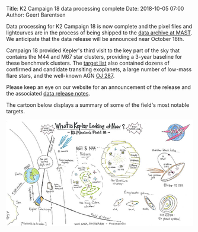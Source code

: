 Title: K2 Campaign 18 data processing complete
Date: 2018-10-05 07:00
Author: Geert Barentsen

Data processing for K2 Campaign 18 is now complete
and the pixel files and lightcurves are in the process
of being shipped to the [data archive at MAST](http://archive.stsci.edu/k2).
We anticipate that the data release will be announced near October 16th.

Campaign 18 provided Kepler's third visit to the key part of the sky that contains the M44 and M67 star clusters, providing a 3-year baseline for these benchmark clusters. The [target list](k2-approved-programs.html#campaign-18) also contained dozens of confirmed and candidate transiting exoplanets, a large number of low-mass flare stars, and the well-known AGN [OJ 287](https://en.wikipedia.org/wiki/OJ_287).

Please keep an eye on our website for an announcement of the release
and the associated [data release notes](k2-data-release-notes.html).

The cartoon below displays a summary of some of the field's most notable targets.

<a href="https://www.nasa.gov/kepler/ames/kepler-begins-18th-observing-campaign-with-a-focus-on-star-clusters"><img src="/images/news/c18-cartoon.jpg" alt="K2 Campaign 18 Cartoon"></a>
